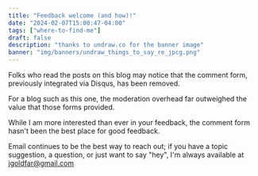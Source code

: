 ```yaml
---
title: "Feedback welcome (and how)!"
date: "2024-02-07T15:00:47-04:00"
tags: ["where-to-find-me"]
draft: false
description: "thanks to undraw.co for the banner image"
banner: "img/banners/undraw_things_to_say_re_jpcg.png"
---
```


Folks who read the posts on this blog may notice that the comment form, previously integrated via Disqus, has been removed.

For a blog such as this one, the moderation overhead far outweighed the value that those forms provided.

While I am more interested than ever in your feedback, the comment form hasn't been the best place for good feedback.

Email continues to be the best way to reach out; if you have a topic suggestion, a question, or just want to say "hey", I'm always available at [jgoldfar@gmail.com](mailto:jgoldfar@gmail.com)
